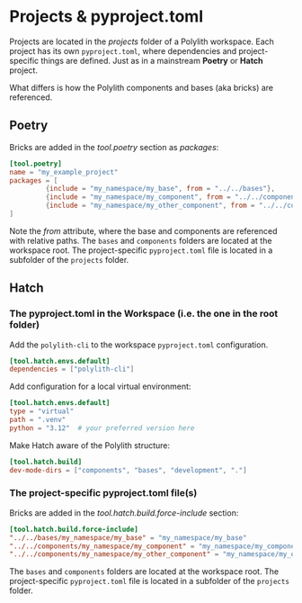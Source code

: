 # Projects & pyproject.toml

Projects are located in the _projects_ folder of a Polylith workspace. Each project has its own `pyproject.toml`,
where dependencies and project-specific things are defined. Just as in a mainstream __Poetry__ or __Hatch__ project.

What differs is how the Polylith components and bases (aka bricks) are referenced. 

## Poetry
Bricks are added in the _tool.poetry_ section as _packages_:

``` toml
[tool.poetry]
name = "my_example_project"
packages = [
         {include = "my_namespace/my_base", from = "../../bases"},
         {include = "my_namespace/my_component", from = "../../components"},
         {include = "my_namespace/my_other_component", from = "../../components"}
]
```

Note the _from_ attribute, where the base and components are referenced with relative paths.
The `bases` and `components` folders are located at the workspace root.
The project-specific `pyproject.toml` file is located in a subfolder of the `projects` folder.

## Hatch

### The pyproject.toml in the Workspace (i.e. the one in the root folder)
Add the `polylith-cli` to the workspace `pyproject.toml` configuration.
``` toml
[tool.hatch.envs.default]
dependencies = ["polylith-cli"]
```
Add configuration for a local virtual environment:
``` toml
[tool.hatch.envs.default]
type = "virtual"
path = ".venv"
python = "3.12"  # your preferred version here
```

Make Hatch aware of the Polylith structure:

``` toml
[tool.hatch.build]
dev-mode-dirs = ["components", "bases", "development", "."]
```

### The project-specific pyproject.toml file(s)
Bricks are added in the _tool.hatch.build.force-include_ section:

``` toml
[tool.hatch.build.force-include]
"../../bases/my_namespace/my_base" = "my_namespace/my_base"
"../../components/my_namespace/my_component" = "my_namespace/my_component"
"../../components/my_namespace/my_other_component" = "my_namespace/my_other_component"
```

The `bases` and `components` folders are located at the workspace root.
The project-specific `pyproject.toml` file is located in a subfolder of the `projects` folder.

